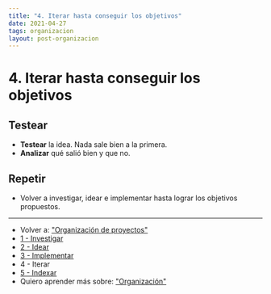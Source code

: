 ```yaml
---
title: "4. Iterar hasta conseguir los objetivos"
date: 2021-04-27
tags: organizacion
layout: post-organizacion
---
```


# 4. Iterar hasta conseguir los objetivos

## Testear

- **Testear** la idea. Nada sale bien a la primera.
- **Analizar** qué salió bien y que no.

## Repetir

- Volver a investigar, idear e implementar hasta lograr los objetivos propuestos.

***

- Volver a: ["Organización de proyectos"](organizar-proyectos-0)
- [1 - Investigar](organizar-proyectos-1)
- [2 - Idear](organizar-proyectos-2)
- [3 - Implementar](organizar-proyectos-3)
- 4 - Iterar
- [5 - Indexar](organizar-proyectos-5)
- Quiero aprender más sobre: ["Organización"](../00/organizacion)
